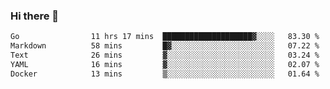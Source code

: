 ### Hi there 👋

<!--
**yeya24/yeya24** is a ✨ _special_ ✨ repository because its `README.md` (this file) appears on your GitHub profile.

Here are some ideas to get you started:

- 🔭 I’m currently working on ...
- 🌱 I’m currently learning ...
- 👯 I’m looking to collaborate on ...
- 🤔 I’m looking for help with ...
- 💬 Ask me about ...
- 📫 How to reach me: ...
- 😄 Pronouns: ...
- ⚡ Fun fact: ...
-->

<!--START_SECTION:waka-->

```txt
Go                11 hrs 17 mins  ████████████████████▓░░░░   83.30 %
Markdown          58 mins         █▓░░░░░░░░░░░░░░░░░░░░░░░   07.22 %
Text              26 mins         ▓░░░░░░░░░░░░░░░░░░░░░░░░   03.24 %
YAML              16 mins         ▓░░░░░░░░░░░░░░░░░░░░░░░░   02.07 %
Docker            13 mins         ▒░░░░░░░░░░░░░░░░░░░░░░░░   01.64 %
```

<!--END_SECTION:waka-->
